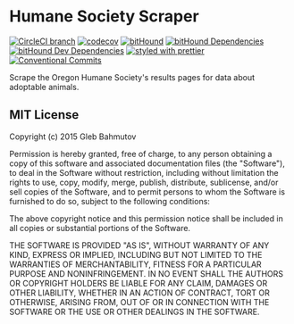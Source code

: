 # Humane Society Scraper

[![CircleCI branch](https://img.shields.io/circleci/project/github/joefraley/humane-society--scraper/master.svg)](https://circleci.com/gh/joefraley/humane-society--scraper)
 [![codecov](https://codecov.io/gh/joefraley/humane-society--scraper/branch/master/graph/badge.svg)](https://codecov.io/gh/joefraley/humane-society--scraper)
 [![bitHound](https://img.shields.io/bithound/code/github/joefraley/humane-society--scraper.svg)](https://www.bithound.io/github/joefraley/humane-society--scraper)
 [![bitHound Dependencies](https://www.bithound.io/github/joefraley/humane-society--scraper/badges/dependencies.svg)](https://www.bithound.io/github/joefraley/humane-society--scraper/master/dependencies/npm)
 [![bitHound Dev Dependencies](https://www.bithound.io/github/joefraley/humane-society--scraper/badges/devDependencies.svg)](https://www.bithound.io/github/joefraley/humane-society--scraper/master/dependencies/npm)
 [![styled with prettier](https://img.shields.io/badge/styled_with-prettier-ff69b4.svg)](https://github.com/prettier/prettier) [![Conventional Commits](https://img.shields.io/badge/Conventional%20Commits-1.0.0-yellow.svg)](https://conventionalcommits.org)

Scrape the Oregon Humane Society's results pages for data about adoptable animals.

## MIT License

Copyright (c) 2015 Gleb Bahmutov

Permission is hereby granted, free of charge, to any person obtaining a copy of this software and associated documentation files (the "Software"), to deal in the Software without restriction, including without limitation the rights to use, copy, modify, merge, publish, distribute, sublicense, and/or sell copies of the Software, and to permit persons to whom the Software is furnished to do so, subject to the following conditions:

The above copyright notice and this permission notice shall be included in all copies or substantial portions of the Software.

THE SOFTWARE IS PROVIDED "AS IS", WITHOUT WARRANTY OF ANY KIND, EXPRESS OR IMPLIED, INCLUDING BUT NOT LIMITED TO THE WARRANTIES OF MERCHANTABILITY, FITNESS FOR A PARTICULAR PURPOSE AND NONINFRINGEMENT. IN NO EVENT SHALL THE AUTHORS OR COPYRIGHT HOLDERS BE LIABLE FOR ANY CLAIM, DAMAGES OR OTHER LIABILITY, WHETHER IN AN ACTION OF CONTRACT, TORT OR OTHERWISE, ARISING FROM, OUT OF OR IN CONNECTION WITH THE SOFTWARE OR THE USE OR OTHER DEALINGS IN THE SOFTWARE.